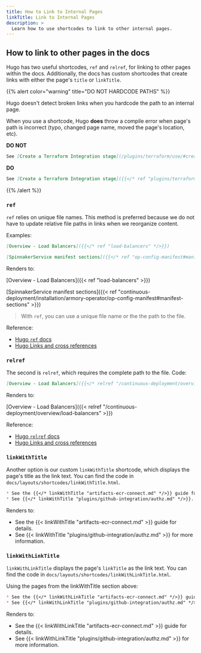 ```yaml
---
title: How to Link to Internal Pages
linkTitle: Link to Internal Pages
description: >
  Learn how to use shortcodes to link to other internal pages.
---
```


## How to link to other pages in the docs

Hugo has two useful shortcodes, `ref` and `relref`, for linking to other pages within the docs. Additionally, the docs has custom shortcodes that create links with either the page's `title` or `linkTitle`.

{{% alert color="warning" title="DO NOT HARDCODE PATHS" %}}

Hugo doesn't detect broken links when you hardcode the path to an internal page.

When you use a shortcode, Hugo **does** throw a compile error when page's path is incorrect (typo, changed page name, moved the page's location, etc).

**DO NOT**

```markdown
See [Create a Terraform Integration stage](/plugins/terraform/use/#create-a-terraform-integration-stage)
 ```

**DO**

```markdown
See [Create a Terraform Integration stage]({{</* ref "plugins/terraform/use#create-a-terraform-integration-stage" */>}})
```

{{% /alert %}}

### `ref`

`ref` relies on unique file names. This method is preferred because we do not have to update relative file paths in links when we reorganize content. 

Examples:

```markdown
[Overview - Load Balancers]({{</* ref "load-balancers" */>}})

[SpinnakerService manifest sections]({{</* ref "op-config-manifest#manifest-sections"  */>}})
```

Renders to:

[Overview - Load Balancers]({{< ref "load-balancers" >}})

[SpinnakerService  manifest sections]({{< ref "continuous-deployment/installation/armory-operator/op-config-manifest#manifest-sections"  >}})

>With `ref`, you can use a unique file name or the the path to the file.

Reference:

- [Hugo `ref` docs](https://gohugo.io/content-management/shortcodes/#ref-and-relref)
- [Hugo Links and cross references](https://gohugo.io/content-management/cross-references/)

### `relref`

The second is `relref`, which requires the complete path to the file. Code:

```markdown
[Overview - Load Balancers]({{</* relref "/continuous-deployment/overview/load-balancers" */>}})
```

Renders to:

[Overview - Load Balancers]({{< relref "/continuous-deployment/overview/load-balancers" >}})

Reference:

* [Hugo `relref` docs](https://gohugo.io/content-management/shortcodes/#ref-and-relref)
* [Hugo Links and cross references](https://gohugo.io/content-management/cross-references/)

### `linkWithTitle`

Another option is our custom `linkWithTitle` shortcode, which displays the page's title as the link text. You can find the code in `docs/layouts/shortcodes/linkWithTitle.html`.

```markdown
* See the {{</* linkWithTitle "artifacts-ecr-connect.md" */>}} guide for details.
* See {{</* linkWithTitle "plugins/github-integration/authz.md" */>}}.
```

Renders to:

* See the {{< linkWithTitle "artifacts-ecr-connect.md" >}} guide for details.
* See {{< linkWithTitle "plugins/github-integration/authz.md" >}} for more information.

### `linkWithLinkTitle`

`linkWithLinkTitle` displays the page's `linkTitle` as the link text. You can find the code in `docs/layouts/shortcodes/linkWithLinkTitle.html`.

Using the pages from the linkWithTitle section above:

```markdown
* See the {{</* linkWithLinkTitle "artifacts-ecr-connect.md" */>}} guide for details.
* See {{</* linkWithLinkTitle "plugins/github-integration/authz.md" */>}}.
```

Renders to:

* See the {{< linkWithLinkTitle "artifacts-ecr-connect.md" >}} guide for details.
* See {{< linkWithLinkTitle "plugins/github-integration/authz.md" >}} for more information.